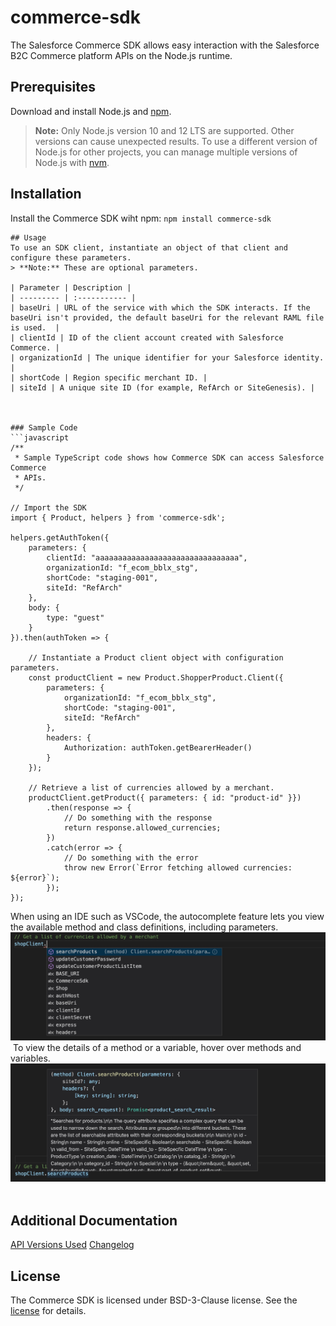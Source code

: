 # commerce-sdk

The Salesforce Commerce SDK allows easy interaction with the Salesforce B2C Commerce platform APIs on the Node.js runtime.
​
## Prerequisites
Download and install Node.js and [npm](https://nodejs.org/en/download/).
​
> **Note:** Only Node.js version 10 and 12 LTS are supported. Other versions can cause unexpected results. To use a different version of Node.js for other projects, you can manage multiple versions of Node.js with [nvm](https://github.com/nvm-sh/nvm).
​
## Installation
Install the Commerce SDK wiht npm: `npm install commerce-sdk`
```
## Usage
To use an SDK client, instantiate an object of that client and configure these parameters.
> **Note:** These are optional parameters.

| Parameter | Description |
| --------- | :----------- |
| baseUri | URL of the service with which the SDK interacts. If the baseUri isn't provided, the default baseUri for the relevant RAML file is used.  |
| clientId | ID of the client account created with Salesforce Commerce. |
| organizationId | The unique identifier for your Salesforce identity. |
| shortCode | Region specific merchant ID. |
| siteId | A unique site ID (for example, RefArch or SiteGenesis). |



### Sample Code
```javascript
/**
 * Sample TypeScript code shows how Commerce SDK can access Salesforce Commerce
 * APIs.
 */
​
// Import the SDK
import { Product, helpers } from 'commerce-sdk';

helpers.getAuthToken({
    parameters: {
        clientId: "aaaaaaaaaaaaaaaaaaaaaaaaaaaaaaaa",
        organizationId: "f_ecom_bblx_stg",
        shortCode: "staging-001",
        siteId: "RefArch"
    },
    body: {
        type: "guest"
    }
}).then(authToken => {

    // Instantiate a Product client object with configuration parameters.
    const productClient = new Product.ShopperProduct.Client({
        parameters: {
            organizationId: "f_ecom_bblx_stg",
            shortCode: "staging-001",
            siteId: "RefArch"
        },
        headers: {
            Authorization: authToken.getBearerHeader()
        }
    });

    // Retrieve a list of currencies allowed by a merchant.
    productClient.getProduct({ parameters: { id: "product-id" }})
        .then(response => {
            // Do something with the response
            return response.allowed_currencies;
        })
        .catch(error => {
            // Do something with the error
            throw new Error(`Error fetching allowed currencies: ${error}`);
        });
});
```

When using an IDE such as VSCode, the autocomplete feature lets you view the available method and class definitions, including parameters.
​
![Autocomplete](./images/Autocomplete.jpg?raw=true "Autocomplete")
​
To view the details of a method or a variable, hover over methods and variables.
​
![Method Details](./images/MethodDetails.jpg?raw=true "Method Details")
​

## Additional Documentation 
[API Versions Used](./VERSION.md)
[Changelog](./CHANGELOG.md)

## License
The Commerce SDK is licensed under BSD-3-Clause license. See the [license](./LICENSE.txt) for details.
